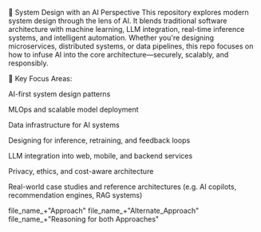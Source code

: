 
🧠 System Design with an AI Perspective
This repository explores modern system design through the lens of AI. It blends traditional software architecture with machine learning, LLM integration, real-time inference systems, and intelligent automation. Whether you're designing microservices, distributed systems, or data pipelines, this repo focuses on how to infuse AI into the core architecture—securely, scalably, and responsibly.

📌 Key Focus Areas:

AI-first system design patterns

MLOps and scalable model deployment

Data infrastructure for AI systems

Designing for inference, retraining, and feedback loops

LLM integration into web, mobile, and backend services

Privacy, ethics, and cost-aware architecture

Real-world case studies and reference architectures (e.g. AI copilots, recommendation engines, RAG systems)

file_name_+"Approach"
file_name_+"Alternate_Approach"
file_name_+"Reasoning for both Approaches"
